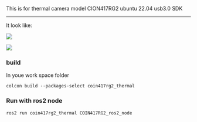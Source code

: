 
This is for thermal camera model CION417RG2
ubuntu 22.04 usb3.0 SDK

----


It look like:

![](https://github.com/AirLab-Drone/UpSquared_ROS2_src/blob/main/coin417rg2_thermal/doc/thermalInRos2Node.png)

![](https://github.com/AirLab-Drone/UpSquared_ROS2_src/blob/main/coin417rg2_thermal/doc/thermal_img.png)

### build
In youe work space folder
```
colcon build --packages-select coin417rg2_thermal
```


### Run with ros2 node
```
ros2 run coin417rg2_thermal COIN417RG2_ros2_node
```